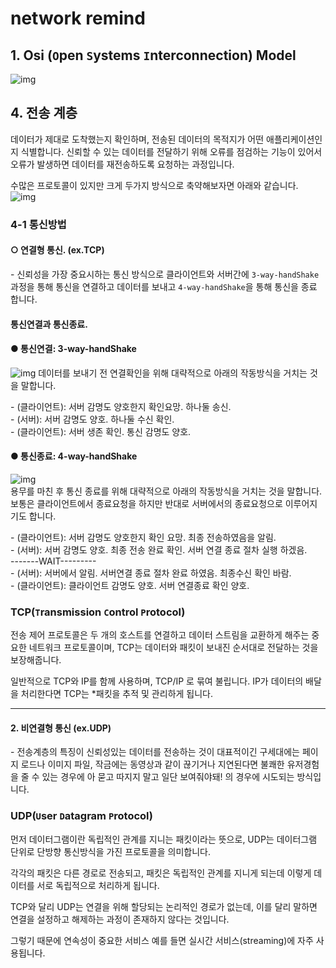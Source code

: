 # network remind

## 1. Osi (`O`pen `S`ystems `I`nterconnection) Model
![img](https://blog.kakaocdn.net/dn/O609U/btrfKAzWkAc/6K0pEkvdHSmADVUTWB34vK/img.png)  

## 4. 전송 계층  
데이터가 제대로 도착했는지 확인하며, 전송된 데이터의 목적지가 어떤 애플리케이션인지 식별합니다.
신뢰할 수 있는 데이터를 전달하기 위해 오류를 점검하는 기능이 있어서 오류가 발생하면 데이터를 재전송하도록 요청하는 과정입니다.

수많은 프로토콜이 있지만 크게 두가지 방식으로 축약해보자면 아래와 같습니다.
![img](https://velog.velcdn.com/images%2Fapril_5%2Fpost%2F2bade79f-eacd-4100-b01a-bc9111317e3a%2FOSI%20%E1%84%8C%E1%85%A5%E1%86%AB%E1%84%89%E1%85%A9%E1%86%BC%20%E1%84%80%E1%85%A8%E1%84%8E%E1%85%B3%E1%86%BC.jpeg)  

### 4-1 통신방법
#### ○ 연결형 통신. (ex.TCP)
\- 신뢰성을 가장 중요시하는 통신 방식으로 클라이언트와 서버간에 `3-way-handShake`과정을 통해 통신을 연결하고 데이터를 보내고 `4-way-handShake`을 통해 통신을 종료 합니다.

#### 통신연결과 통신종료.

#### ● 통신연결: 3-way-handShake  
![img](https://img1.daumcdn.net/thumb/R1280x0/?scode=mtistory2&fname=https%3A%2F%2Ft1.daumcdn.net%2Fcfile%2Ftistory%2F99087C405C18E3CD28)
데이터를 보내기 전 연결확인을 위해 대략적으로 아래의 작동방식을 거치는 것을 말합니다.

\- (클라이언트): 서버 감명도 양호한지 확인요망. 하나둘 송신.  
\- (서버): 서버 감명도 양호. 하나둘 수신 확인.  
\- (클라이언트): 서버 생존 확인. 통신 감명도 양호.

#### ● 통신종료: 4-way-handShake
![img](https://img1.daumcdn.net/thumb/R1280x0/?scode=mtistory2&fname=https%3A%2F%2Fblog.kakaocdn.net%2Fdn%2FbOuKbj%2FbtqU7cTbIex%2FiNo3cJtGL1UshAHEp9fgX0%2Fimg.jpg)  
용무를 마친 후 통신 종료를 위해 대략적으로 아래의 작동방식을 거치는 것을 말합니다. 보통은 클라이언트에서 종료요청을 하지만 반대로 서버에서의 종료요청으로 이루어지기도 합니다.

\- (클라이언트): 서버 감명도 양호한지 확인 요망. 최종 전송하였음을 알림.  
\- (서버): 서버 감명도 양호. 최종 전송 완료 확인. 서버 연결 종료 절차 실행 하겠음.    
\-------WAIT---------  
\- (서버): 서버에서 알림. 서버연결 종료 절차 완료 하였음. 최종수신 확인 바람.  
\- (클라이언트): 클라이언트 감명도 양호. 서버 연결종료 확인 양호.

### TCP(`T`ransmission `C`ontrol `P`rotocol)  
전송 제어 프로토콜은 두 개의 호스트를 연결하고 데이터 스트림을 교환하게 해주는 중요한 네트워크 프로토콜이며, TCP는 데이터와 패킷이 보내진 순서대로 전달하는 것을 보장해줍니다.

일반적으로 TCP와 IP를 함께 사용하며, TCP/IP 로 묶여 불립니다. IP가 데이터의 배달을 처리한다면 TCP는 *패킷을 추적 및 관리하게 됩니다. 

---
#### 2. 비연결형 통신 (ex.UDP)
\- 전송계층의 특징이 신뢰성있는 데이터를 전송하는 것이 대표적이긴 구세대에는 페이지 로드나 이미지 파일, 작금에는 동영상과 같이 끊기거나 지연된다면 불쾌한 유저경험을 줄 수 있는 경우에 아 묻고 따지지 말고 일단 보여줘야돼! 의 경우에 시도되는 방식입니다.

### UDP(`U`ser `D`atagram `P`rotocol)
먼저 데이터그램이란 독립적인 관계를 지니는 패킷이라는 뜻으로, UDP는 데이터그램 단위로 단방향 통신방식을 가진 프로토콜을 의미합니다.

각각의 패킷은 다른 경로로 전송되고, 패킷은 독립적인 관계를 지니게 되는데 이렇게 데이터를 서로 독립적으로 처리하게 됩니다. 

TCP와 달리 UDP는 연결을 위해 할당되는 논리적인 경로가 없는데, 이를 달리 말하면 연결을 설정하고 해제하는 과정이 존재하지 않다는 것입니다.  

그렇기 때문에 연속성이 중요한 서비스 예를 들면 실시간 서비스(streaming)에 자주 사용됩니다.
